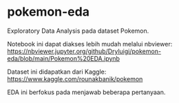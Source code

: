 # pokemon-eda
Exploratory Data Analysis pada dataset Pokemon.

Notebook ini dapat diakses lebih mudah melalui nbviewer: <br>
https://nbviewer.jupyter.org/github/Dryluigi/pokemon-eda/blob/main/Pokemon%20EDA.ipynb

Dataset ini didapatkan dari Kaggle:
https://www.kaggle.com/rounakbanik/pokemon

EDA ini berfokus pada menjawab beberapa pertanyaan.
